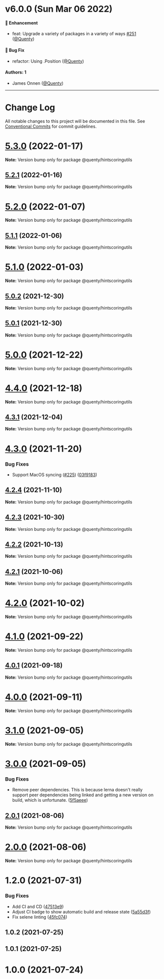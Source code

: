 # v6.0.0 (Sun Mar 06 2022)

#### 🚀 Enhancement

- feat: Upgrade a variety of packages in a variety of ways [#251](https://github.com/Quenty/NevermoreEngine/pull/251) ([@Quenty](https://github.com/Quenty))

#### 🐛 Bug Fix

- refactor: Using .Position ([@Quenty](https://github.com/Quenty))

#### Authors: 1

- James Onnen ([@Quenty](https://github.com/Quenty))

---

# Change Log

All notable changes to this project will be documented in this file.
See [Conventional Commits](https://conventionalcommits.org) for commit guidelines.

# [5.3.0](https://github.com/Quenty/NevermoreEngine/compare/@quenty/hintscoringutils@5.2.1...@quenty/hintscoringutils@5.3.0) (2022-01-17)

**Note:** Version bump only for package @quenty/hintscoringutils





## [5.2.1](https://github.com/Quenty/NevermoreEngine/compare/@quenty/hintscoringutils@5.2.0...@quenty/hintscoringutils@5.2.1) (2022-01-16)

**Note:** Version bump only for package @quenty/hintscoringutils





# [5.2.0](https://github.com/Quenty/NevermoreEngine/compare/@quenty/hintscoringutils@5.1.1...@quenty/hintscoringutils@5.2.0) (2022-01-07)

**Note:** Version bump only for package @quenty/hintscoringutils





## [5.1.1](https://github.com/Quenty/NevermoreEngine/compare/@quenty/hintscoringutils@5.1.0...@quenty/hintscoringutils@5.1.1) (2022-01-06)

**Note:** Version bump only for package @quenty/hintscoringutils





# [5.1.0](https://github.com/Quenty/NevermoreEngine/compare/@quenty/hintscoringutils@5.0.2...@quenty/hintscoringutils@5.1.0) (2022-01-03)

**Note:** Version bump only for package @quenty/hintscoringutils





## [5.0.2](https://github.com/Quenty/NevermoreEngine/compare/@quenty/hintscoringutils@5.0.1...@quenty/hintscoringutils@5.0.2) (2021-12-30)

**Note:** Version bump only for package @quenty/hintscoringutils





## [5.0.1](https://github.com/Quenty/NevermoreEngine/compare/@quenty/hintscoringutils@5.0.0...@quenty/hintscoringutils@5.0.1) (2021-12-30)

**Note:** Version bump only for package @quenty/hintscoringutils





# [5.0.0](https://github.com/Quenty/NevermoreEngine/compare/@quenty/hintscoringutils@4.4.0...@quenty/hintscoringutils@5.0.0) (2021-12-22)

**Note:** Version bump only for package @quenty/hintscoringutils





# [4.4.0](https://github.com/Quenty/NevermoreEngine/compare/@quenty/hintscoringutils@4.3.1...@quenty/hintscoringutils@4.4.0) (2021-12-18)

**Note:** Version bump only for package @quenty/hintscoringutils





## [4.3.1](https://github.com/Quenty/NevermoreEngine/compare/@quenty/hintscoringutils@4.3.0...@quenty/hintscoringutils@4.3.1) (2021-12-04)

**Note:** Version bump only for package @quenty/hintscoringutils





# [4.3.0](https://github.com/Quenty/NevermoreEngine/compare/@quenty/hintscoringutils@4.2.4...@quenty/hintscoringutils@4.3.0) (2021-11-20)


### Bug Fixes

* Support MacOS syncing ([#225](https://github.com/Quenty/NevermoreEngine/issues/225)) ([03f9183](https://github.com/Quenty/NevermoreEngine/commit/03f918392c6a5bdd33f8a17c38de371d1e06c67a))





## [4.2.4](https://github.com/Quenty/NevermoreEngine/compare/@quenty/hintscoringutils@4.2.3...@quenty/hintscoringutils@4.2.4) (2021-11-10)

**Note:** Version bump only for package @quenty/hintscoringutils





## [4.2.3](https://github.com/Quenty/NevermoreEngine/compare/@quenty/hintscoringutils@4.2.2...@quenty/hintscoringutils@4.2.3) (2021-10-30)

**Note:** Version bump only for package @quenty/hintscoringutils





## [4.2.2](https://github.com/Quenty/NevermoreEngine/compare/@quenty/hintscoringutils@4.2.1...@quenty/hintscoringutils@4.2.2) (2021-10-13)

**Note:** Version bump only for package @quenty/hintscoringutils





## [4.2.1](https://github.com/Quenty/NevermoreEngine/compare/@quenty/hintscoringutils@4.2.0...@quenty/hintscoringutils@4.2.1) (2021-10-06)

**Note:** Version bump only for package @quenty/hintscoringutils





# [4.2.0](https://github.com/Quenty/NevermoreEngine/compare/@quenty/hintscoringutils@4.1.0...@quenty/hintscoringutils@4.2.0) (2021-10-02)

**Note:** Version bump only for package @quenty/hintscoringutils





# [4.1.0](https://github.com/Quenty/NevermoreEngine/compare/@quenty/hintscoringutils@4.0.1...@quenty/hintscoringutils@4.1.0) (2021-09-22)

**Note:** Version bump only for package @quenty/hintscoringutils





## [4.0.1](https://github.com/Quenty/NevermoreEngine/compare/@quenty/hintscoringutils@4.0.0...@quenty/hintscoringutils@4.0.1) (2021-09-18)

**Note:** Version bump only for package @quenty/hintscoringutils





# [4.0.0](https://github.com/Quenty/NevermoreEngine/compare/@quenty/hintscoringutils@3.1.0...@quenty/hintscoringutils@4.0.0) (2021-09-11)

**Note:** Version bump only for package @quenty/hintscoringutils





# [3.1.0](https://github.com/Quenty/NevermoreEngine/compare/@quenty/hintscoringutils@3.0.0...@quenty/hintscoringutils@3.1.0) (2021-09-05)

**Note:** Version bump only for package @quenty/hintscoringutils





# [3.0.0](https://github.com/Quenty/NevermoreEngine/compare/@quenty/hintscoringutils@2.0.1...@quenty/hintscoringutils@3.0.0) (2021-09-05)


### Bug Fixes

* Remove peer dependencies. This is because lerna doesn't really support peer dependencies being linked and getting a new version on build, which is unfortunate. ([5f5aeee](https://github.com/Quenty/NevermoreEngine/commit/5f5aeeea8de9975435309e53679f0ef7064f9dd0))





## [2.0.1](https://github.com/Quenty/NevermoreEngine/compare/@quenty/hintscoringutils@2.0.0...@quenty/hintscoringutils@2.0.1) (2021-08-06)

**Note:** Version bump only for package @quenty/hintscoringutils





# [2.0.0](https://github.com/Quenty/NevermoreEngine/compare/@quenty/hintscoringutils@1.2.0...@quenty/hintscoringutils@2.0.0) (2021-08-06)

**Note:** Version bump only for package @quenty/hintscoringutils





# 1.2.0 (2021-07-31)


### Bug Fixes

* Add CI and CD ([47513e9](https://github.com/Quenty/NevermoreEngine/commit/47513e9b568162707534af132396dd8756947dd3))
* Adjust CI badge to show automatic build and release state ([5a55d3f](https://github.com/Quenty/NevermoreEngine/commit/5a55d3f19bf8d66a760d67da9b56ed47fab74656))
* Fix selene linting ([45fc074](https://github.com/Quenty/NevermoreEngine/commit/45fc07489ee59127ac6582689f19a0e87c1e5b5a))



## 1.0.2 (2021-07-25)



## 1.0.1 (2021-07-25)



# 1.0.0 (2021-07-24)
